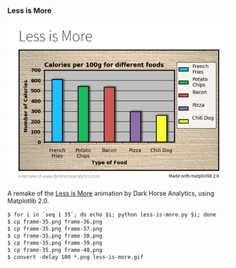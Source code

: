 ### Less is More

![](./less-is-more.gif)

A remake of the
[Less is More](http://www.darkhorseanalytics.com/blog/data-looks-better-naked)
animation by Dark Horse Analytics, using Matplotlib 2.0.

```
$ for i in `seq 1 35`; do echo $i; python less-is-more.py $i; done
$ cp frame-35.png frame-36.png
$ cp frame-35.png frame-37.png
$ cp frame-35.png frame-38.png
$ cp frame-35.png frame-39.png
$ cp frame-35.png frame-40.png
$ convert -delay 100 *.png less-is-more.gif
```
